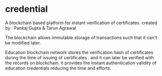 # credential

A blockchain based platform for instant verification of certificates.
created by : Pankaj Gupta & Tarun Agrawal

The blockchain allows immutable storage of transactions such that it can't be modified later.

Education blockchain network  stores the verification hash of certificates during the time of issuing of certificates .
and it can later be verified with the records on blockchain.
it provides the instant authentication validity of education credentials reducing the time and efforts.


